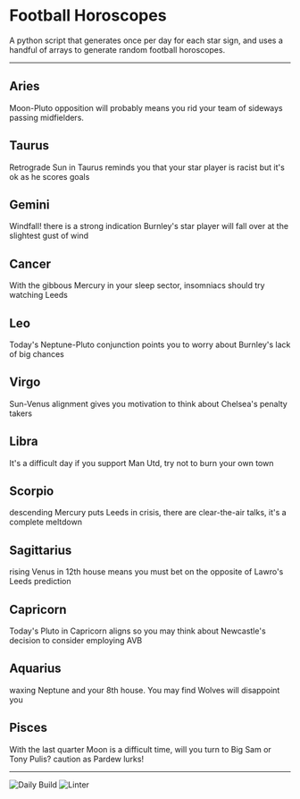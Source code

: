 # Football Horoscopes

A python script that generates once per day for each star sign, and uses a handful of arrays to generate random football horoscopes.

---

<!-- horoscopes_item starts -->
<h2>Aries</h2><p>Moon-Pluto opposition will probably means you rid your team of sideways passing midfielders.</p><h2>Taurus</h2><p>Retrograde Sun in Taurus reminds you that your star player is racist but it's ok as he scores goals</p><h2>Gemini</h2><p>Windfall! there is a strong indication Burnley's star player will fall over at the slightest gust of wind</p><h2>Cancer</h2><p>With the gibbous Mercury in your sleep sector, insomniacs should try watching Leeds</p><h2>Leo</h2><p>Today's Neptune-Pluto conjunction points you to worry about Burnley's lack of big chances</p><h2>Virgo</h2><p>Sun-Venus alignment gives you motivation to think about Chelsea's penalty takers</p><h2>Libra</h2><p>It's a difficult day if you support Man Utd, try not to burn your own town</p><h2>Scorpio</h2><p>descending Mercury puts Leeds in crisis, there are clear-the-air talks, it's a complete meltdown</p><h2>Sagittarius</h2><p>rising Venus in 12th house means you must bet on the opposite of Lawro's Leeds prediction</p><h2>Capricorn</h2><p>Today's Pluto in Capricorn aligns so you may think about Newcastle's decision to consider employing AVB</p><h2>Aquarius</h2><p>waxing Neptune and your 8th house. You may find Wolves will disappoint you</p><h2>Pisces</h2><p>With the last quarter Moon is a difficult time, will you turn to Big Sam or Tony Pulis? caution as Pardew lurks!</p>
<!-- horoscopes_item ends -->

---

![Daily Build](https://github.com/MatBenfield/horofootball.thechels.uk/workflows/Daily%20Build/badge.svg) ![Linter](https://github.com/MatBenfield/horofootball.thechels.uk/workflows/Linter/badge.svg)
